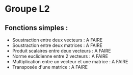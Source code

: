 # Groupe L2


## Fonctions simples :
- Soustraction entre deux vecteurs : A FAIRE
- Soustraction entre deux matrices : A FAIRE
- Produit scalaires entre deux vecteurs : A FAIRE
- Norme euclidienne entre 2 vecteurs : A FAIRE
- Multiplication entre un vecteur et une matrice : A FAIRE
- Transposée d'une matrice : A FAIRE